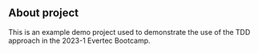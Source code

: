 ## About project

This is an example demo project used to demonstrate the use of the TDD approach in the 2023-1 Evertec Bootcamp.
